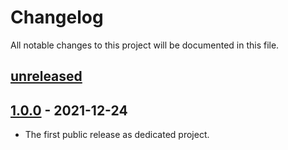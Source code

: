 # Changelog

All notable changes to this project will be documented in this file.

## [unreleased]

## [1.0.0] - 2021-12-24
- The first public release as dedicated project.

[unreleased]: https://github.com/kcrypt/scala-sha/compare/v1.0.0...HEAD
[1.0.0]: https://github.com/kcrypt/scala-sha/releases/tag/v1.0.0
